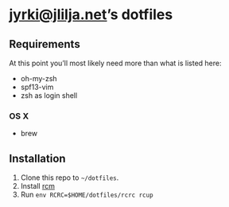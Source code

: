 # jyrki@jlilja.net’s dotfiles

## Requirements

At this point you’ll most likely need more than what is listed here:

- oh-my-zsh
- spf13-vim
- zsh as login shell

### OS X

- brew

## Installation

1. Clone this repo to `~/dotfiles`.
2. Install [rcm](https://github.com/thoughtbot/rcm)
3. Run `env RCRC=$HOME/dotfiles/rcrc rcup`
